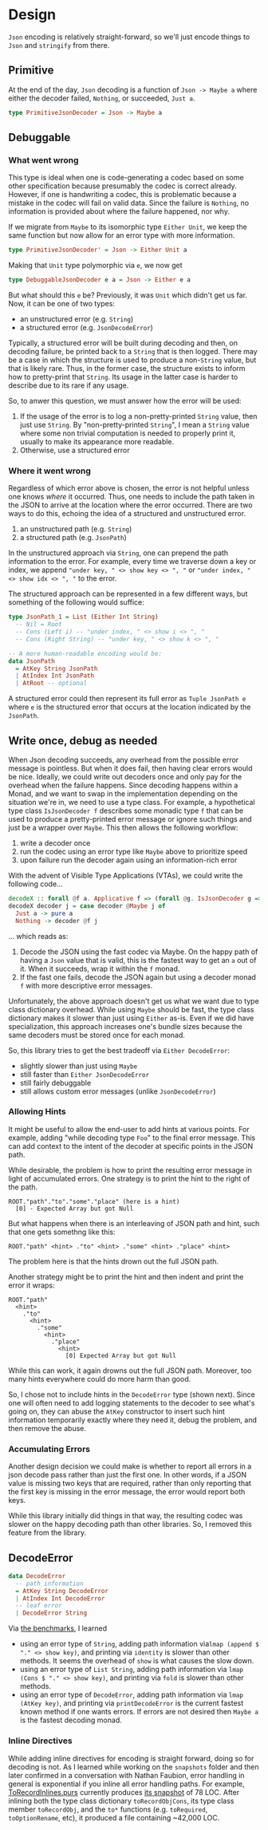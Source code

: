 # Design

`Json` encoding is relatively straight-forward, so we'll just encode things to `Json` and `stringify` from there.

## Primitive

At the end of the day, `Json` decoding is a function of `Json -> Maybe a` where either the decoder failed, `Nothing`, or succeeded, `Just a`.

```purs
type PrimitiveJsonDecoder = Json -> Maybe a
```

## Debuggable

### What went wrong

This type is ideal when one is code-generating a codec based on some other specification because presumably the codec is correct already. However, if one is handwriting a codec, this is problematic because a mistake in the codec will fail on valid data. Since the failure is `Nothing`, no information is provided about where the failure happened, nor why.

If we migrate from `Maybe` to its isomorphic type `Either Unit`, we keep the same function but now allow for an error type with more information. 

```purs
type PrimitiveJsonDecoder' = Json -> Either Unit a
```

Making that `Unit` type polymorphic via `e`, we now get

```purs
type DebuggableJsonDecoder e a = Json -> Either e a
```

But what should this `e` be? Previously, it was `Unit` which didn't get us far. Now, it can be one of two types:
- an unstructured error (e.g. `String`)
- a structured error (e.g. `JsonDecodeError`)

Typically, a structured error will be built during decoding and then, on decoding failure, be printed back to a `String` that is then logged. There may be a case in which the structure is used to produce a non-`String` value, but that is likely rare. Thus, in the former case, the structure exists to inform how to pretty-print that `String`. Its usage in the latter case is harder to describe due to its rare if any usage. 

So, to anwer this question, we must answer how the error will be used:
1. If the usage of the error is to log a non-pretty-printed `String` value, then just use `String`. By "non-pretty-printed `String`", I mean a `String` value where some non trivial computation is needed to properly print it, usually to make its appearance more readable.
1. Otherwise, use a structured error

### Where it went wrong

Regardless of which error above is chosen, the error is not helpful unless one knows _where_ it occurred. Thus, one needs to include the path taken in the JSON to arrive at the location where the error occurred. There are two ways to do this, echoing the idea of a structured and unstructured error.
1. an unstructured path (e.g. `String`)
1. a structured path (e.g. `JsonPath`)

In the unstructured approach via `String`, one can prepend the path information to the error. For example, every time we traverse down a key or index, we append `"under key, " <> show key <> ", "` or `"under index, " <> show idx <> ", "` to the error.

The structured approach can be represented in a few different ways, but something of the following would suffice:
```purs
type JsonPath_1 = List (Either Int String)
  -- Nil = Root
  -- Cons (Left i) -- "under index, " <> show i <> ", "
  -- Cons (Right String) -- "under key, " <> show k <> ", "

-- A more human-readable encoding would be:
data JsonPath
  = AtKey String JsonPath
  | AtIndex Int JsonPath
  | AtRoot -- optional
```

A structured error could then represent its full error as `Tuple JsonPath e` where `e` is the structured error that occurs at the location indicated by the `JsonPath`.

## Write once, debug as needed

When Json decoding succeeds, any overhead from the possible error message is pointless. But when it does fail, then having clear errors would be nice. Ideally, we could write out decoders once and only pay for the overhead when the failure happens. Since decoding happens within a Monad, and we want to swap in the implementation depending on the situation we're in, we need to use a type class. For example, a hypothetical type class `IsJsonDecoder f` describes some monadic type `f` that can be used to produce a pretty-printed error message or ignore such things and just be a wrapper over `Maybe`. This then allows the following workflow:
1. write a decoder once
1. run the codec using an error type like `Maybe` above to prioritize speed
1. upon failure run the decoder again using an information-rich error

With the advent of Visible Type Applications (VTAs), we could write the following code...
```purs
decodeX :: forall @f a. Applicative f => (forall @g. IsJsonDecoder g => Json -> g a) -> Json -> f a
decodeX decoder j = case decoder @Maybe j of
  Just a -> pure a
  Nothing -> decoder @f j
```

... which reads as:
1. Decode the JSON using the fast codec via Maybe. On the happy path of having a `Json` value that is valid, this is the fastest way to get an `a` out of it. When it succeeds, wrap it within the `f` monad.
1. If the fast one fails, decode the JSON again but using a decoder monad `f` with more descriptive error messages.

Unfortunately, the above approach doesn't get us what we want due to type class dictionary overhead. While using `Maybe` should be fast, the type class dictionary makes it slower than just using `Either` as-is. Even if we did have specialization, this approach increases one's bundle sizes because the same decoders must be stored once for each monad. 

So, this library tries to get the best tradeoff via `Either DecodeError`:
- slightly slower than just using `Maybe`
- still faster than `Either JsonDecodeError`
- still fairly debuggable
- still allows custom error messages (unlike `JsonDecodeError`)

### Allowing Hints

It might be useful to allow the end-user to add hints at various points. For example, adding "while decoding type `Foo`" to the final error message. This can add context to the intent of the decoder at specific points in the JSON path.

While desirable, the problem is how to print the resulting error message in light of accumulated errors. One strategy is to print the hint to the right of the path.

```
ROOT."path"."to"."some"."place" (here is a hint)
  [0] - Expected Array but got Null
```

But what happens when there is an interleaving of JSON path and hint, such that one gets somethng like this:
```
ROOT."path" <hint> ."to" <hint> ."some" <hint> ."place" <hint>
```

The problem here is that the hints drown out the full JSON path.

Another strategy might be to print the hint and then indent and print the error it wraps:
```
ROOT."path"
  <hint>
    ."to"
      <hint>
        ."some"
          <hint>
            ."place"
              <hint>
                [0] Expected Array but got Null
```

While this can work, it again drowns out the full JSON path. Moreover, too many hints everywhere could do more harm than good. 

So, I chose not to include hints in the `DecodeError` type (shown next). Since one will often need to add logging statements to the decoder to see what's going on, they can abuse the `AtKey` constructor to insert such hint information temporarily exactly where they need it, debug the problem, and then remove the abuse.

### Accumulating Errors

Another design decision we could make is whether to report all errors in a json decode pass rather than just the first one. In other words, if a JSON value is missing two keys that are required, rather than only reporting that the first key is missing in the error message, the error would report both keys.

While this library initially did things in that way, the resulting codec was slower on the happy decoding path than other libraries. So, I removed this feature from the library.

## DecodeError

```purs
data DecodeError
  -- path information
  = AtKey String DecodeError
  | AtIndex Int DecodeError
  -- leaf error
  | DecodeError String
```

Via [the benchmarks](./bench/results), I learned
- using an error type of `String`, adding path information via`lmap (append $ "." <> show key)`, and printing via `identity` is slower than other methods. It seems the overhead of `show` is what causes the slow down.
- using an error type of `List String`, adding path information via `lmap (Cons $ "." <> show key)`, and printing via `fold` is slower than other methods.
- using an error type of `DecodeError`, adding path information via `lmap (AtKey key)`, and printing via `printDecodeError` is the current fastest known method if one wants errors. If errors are not desired then `Maybe a` is the fastest decoding monad.

### Inline Directives

While adding inline directives for encoding is straight forward, doing so for decoding is not. As I learned while working on the `snapshots` folder and then later confirmed in a conversation with Nathan Faubion, error handling in general is exponential if you inline all error handling paths. For example, [ToRecordInlines.purs](./snapshots/Snapshot/ToRecordInlines.purs) currently produces [its snapshot](./snapshots/Snapshot/ToRecordInlines-snapshot.js) of 78 LOC. After inlining both the type class dictionary `toRecordObjCons`, its type class member `toRecordObj`, and the `to*` functions (e.g. `toRequired`, `toOptionRename`, etc), it produced a file containing ~42,000 LOC.
